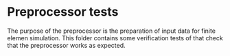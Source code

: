 # Preprocessor tests

The purpose of the preprocessor is the preparation of input data for finite elemen simulation. This folder contains some verification tests of that check that the preprocessor works as expected.
